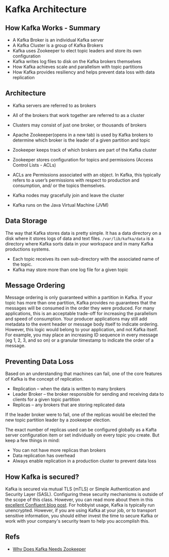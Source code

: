 # Kafka Architecture

## How Kafka Works - Summary

- A Kafka Broker is an individual Kafka server
- A Kafka Cluster is a group of Kafka Brokers
- Kafka uses Zookeeper to elect topic leaders and store its own configuration
- Kafka writes log files to disk on the Kafka brokers themselves
- How Kafka achieves scale and parallelism with topic partitions
- How Kafka provides resiliency and helps prevent data loss with data replication

## Architecture

- Kafka servers are referred to as brokers

- All of the brokers that work together are referred to as a cluster

- Clusters may consist of just one broker, or thousands of brokers

- Apache Zookeeper(opens in a new tab) is used by Kafka brokers to determine
which broker is the leader of a given partition and topic

- Zookeeper keeps track of which brokers are part of the Kafka cluster

- Zookeeper stores configuration for topics and permissions (Access Control
Lists - ACLs)
- ACLs are Permissions associated with an object. In Kafka, this typically
refers to a user’s permissions with respect to production and consumption, and/
or the topics themselves.

- Kafka nodes may gracefully join and leave the cluster

- Kafka runs on the Java Virtual Machine (JVM)

## Data Storage

The way that Kafka stores data is pretty simple. It has a data directory on a
disk where it stores logs of data and text files. `/var/lib/kafka/data` is a
directory where Kafka sorts data in your workspace and in many Kafka
productions systems.

- Each topic receives its own sub-directory with the associated name of the topic.
- Kafka may store more than one log file for a given topic

## Message Ordering

Message ordering is only guaranteed within a partition in Kafka. If your topic
has more than one partition, Kafka provides no guarantees that the messages
will be consumed in the order they were produced. For many applications, this
is an acceptable trade-off for increasing the parallelism and speed of
consumption. Your producer applications may still add metadata to the event
header or message body itself to indicate ordering. However, this logic would
belong to your application, and not Kafka itself. For example, you may place
an increasing ID sequence in every message (eg 1, 2, 3, and so on) or a
granular timestamp to indicate the order of a message.

## Preventing Data Loss

Based on an understanding that machines can fail, one of the core features of
Kafka is the concept of replication.

- Replication – when the data is written to many brokers
- Leader Broker – the broker responsible for sending and receiving data to
clients for a given topic partition
- Replicas – any brokers that are storing replicated data

If the leader broker were to fail, one of the replicas would be elected the
new topic partition leader by a zookeeper election.

The exact number of replicas used can be configured globally as a Kafta server
configuration item or set individually on every topic you create. But keep a
few things in mind:

- You can not have more replicas than brokers
- Data replication has overhead
- Always enable replication in a production cluster to prevent data loss

## How Kafka is secured?

Kafka is secured via mutual TLS (mTLS) or Simple Authentication and Security
Layer (SASL). Configuring these security mechanisms is outside of the scope of
this class. However, you can read more about them in this [excellent Confluent
blog post](https://www.confluent.io/blog/secure-kafka-deployment-best-practices/). For hobbyist usage, Kafka is typically run
unencrypted. However, if you are using Kafka at your job, or to transport
sensitive information, you should either invest the time to secure Kafka or
work with your company's security team to help you accomplish this.

## Refs

- [Why Does Kafka Needs Zookeeper](https://www.cloudkarafka.com/blog/2018-07-04-cloudkarafka_what_is_zookeeper.html)
